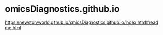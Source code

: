 # omicsDiagnostics.github.io


https://newstoryworld.github.io/omicsDiagnostics.github.io/index.html#readme.html
